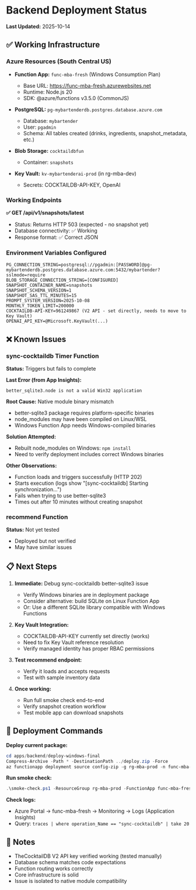 # Backend Deployment Status

**Last Updated:** 2025-10-14

## ✅ Working Infrastructure

### Azure Resources (South Central US)
- **Function App:** `func-mba-fresh` (Windows Consumption Plan)
  - Base URL: https://func-mba-fresh.azurewebsites.net
  - Runtime: Node.js 20
  - SDK: @azure/functions v3.5.0 (CommonJS)
  
- **PostgreSQL:** `pg-mybartenderdb.postgres.database.azure.com`
  - Database: `mybartender`
  - User: `pgadmin`
  - Schema: All tables created (drinks, ingredients, snapshot_metadata, etc.)
  
- **Blob Storage:** `cocktaildbfun`
  - Container: `snapshots`

- **Key Vault:** `kv-mybartenderai-prod` (in rg-mba-dev)
  - Secrets: COCKTAILDB-API-KEY, OpenAI

### Working Endpoints

**✅ GET /api/v1/snapshots/latest**
- Status: Returns HTTP 503 (expected - no snapshot yet)
- Database connectivity: ✅ Working
- Response format: ✅ Correct JSON

### Environment Variables Configured
```
PG_CONNECTION_STRING=postgresql://pgadmin:[PASSWORD]@pg-mybartenderdb.postgres.database.azure.com:5432/mybartender?sslmode=require
BLOB_STORAGE_CONNECTION_STRING=[CONFIGURED]
SNAPSHOT_CONTAINER_NAME=snapshots
SNAPSHOT_SCHEMA_VERSION=1
SNAPSHOT_SAS_TTL_MINUTES=15
PROMPT_SYSTEM_VERSION=2025-10-08
MONTHLY_TOKEN_LIMIT=200000
COCKTAILDB-API-KEY=961249867 (V2 API - set directly, needs to move to Key Vault)
OPENAI_API_KEY=@Microsoft.KeyVault(...) 
```

## ❌ Known Issues

### sync-cocktaildb Timer Function
**Status:** Triggers but fails to complete

**Last Error (from App Insights):**
```
better_sqlite3.node is not a valid Win32 application
```

**Root Cause:** Native module binary mismatch
- better-sqlite3 package requires platform-specific binaries
- node_modules may have been compiled on Linux/WSL
- Windows Function App needs Windows-compiled binaries

**Solution Attempted:**
- Rebuilt node_modules on Windows: `npm install`
- Need to verify deployment includes correct Windows binaries

**Other Observations:**
- Function loads and triggers successfully (HTTP 202)
- Starts execution (logs show "[sync-cocktaildb] Starting synchronization...")
- Fails when trying to use better-sqlite3
- Times out after 10 minutes without creating snapshot

### recommend Function
**Status:** Not yet tested
- Deployed but not verified
- May have similar issues

## 📋 Next Steps

1. **Immediate:** Debug sync-cocktaildb better-sqlite3 issue
   - Verify Windows binaries are in deployment package
   - Consider alternative: build SQLite on Linux Function App
   - Or: Use a different SQLite library compatible with Windows Functions

2. **Key Vault Integration:**
   - COCKTAILDB-API-KEY currently set directly (works)
   - Need to fix Key Vault reference resolution
   - Verify managed identity has proper RBAC permissions

3. **Test recommend endpoint:**
   - Verify it loads and accepts requests
   - Test with sample inventory data

4. **Once working:**
   - Run full smoke check end-to-end
   - Verify snapshot creation workflow
   - Test mobile app can download snapshots

## 🔧 Deployment Commands

**Deploy current package:**
```powershell
cd apps/backend/deploy-windows-final
Compress-Archive -Path * -DestinationPath ../deploy.zip -Force
az functionapp deployment source config-zip -g rg-mba-prod -n func-mba-fresh --src ../deploy.zip
```

**Run smoke check:**
```powershell
.\smoke-check.ps1 -ResourceGroup rg-mba-prod -FunctionApp func-mba-fresh -TailLogs
```

**Check logs:**
- Azure Portal → func-mba-fresh → Monitoring → Logs (Application Insights)
- Query: `traces | where operation_Name == "sync-cocktaildb" | take 20`

## 📝 Notes

- TheCocktailDB V2 API key verified working (tested manually)
- Database schema matches code expectations  
- Function routing works correctly
- Core infrastructure is solid
- Issue is isolated to native module compatibility

